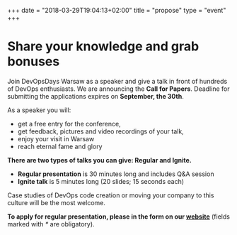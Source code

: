 +++
date = "2018-03-29T19:04:13+02:00"
title = "propose"
type = "event"
+++
<!---  {{< cfp_dates >}} -->

<h1> <strong>Share your knowledge and grab bonuses</strong></h1>

<p>
Join DevOpsDays Warsaw as a speaker and give a talk in front of hundreds of DevOps enthusiasts.
We are announcing the <strong>Call for Papers</strong>. Deadline for submitting the
applications expires on <strong>September, the 30th</strong>.
</p>

<p>As a speaker you will:</p>
<ul>
  <li>get a free entry for the conference,</li>
  <li>get feedback, pictures and video recordings of your talk,</li>
  <li>enjoy your visit in Warsaw</li>
  <li>reach eternal fame and glory</li>
</ul>

<p>
  <strong>There are two types of talks you can give: Regular and Ignite.</strong>
</p>
<ul>
  <li><strong>Regular presentation</strong> is 30 minutes long and includes Q&amp;A session</li>
  <li><strong>Ignite talk</strong> is 5 minutes long (20 slides; 15 seconds each)</li>
</ul>
<p>Case studies of DevOps code creation or moving your company to this culture will be the most welcome.</p>

<p><strong>To apply for regular presentation, please in the form on our <a href="https://devopsdays.pl">website</a></strong> (fields marked with <em>*</em> are obligatory).</p>
